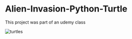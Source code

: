 # Alien-Invasion-Python-Turtle
This project was part of an udemy class

![turtles](https://user-images.githubusercontent.com/101247386/213911799-bbbf6a8b-3469-4a9b-bb16-60dc14c6c61e.png)
